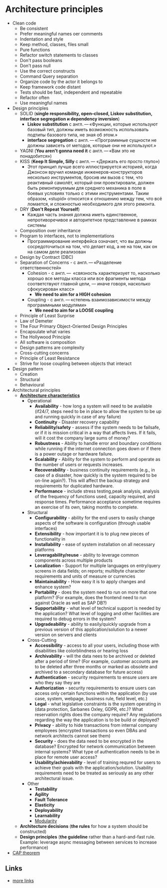 # Architecture principles

* Clean code
    * Be consistent
    * Prefer meaningful names oer comments
    * Indentation and style
    * Keep method, classes, files small
    * Pure functions 
    * Refactor switch statements to classes
    * Don't pass booleans 
    * Don't pass null
    * Use the correct constructs
    * Command Query separation
    * Organize code by the actor it belongs to
    * Keep framework code distant
    * Tests should be fast, independent and repeatable
    * Refactor often
    * Use meaningful names
* Design principles
    * SOLID (**single responsibility, open–closed, Liskov substitution, interface segregation и dependency inversion**)
      * **Liskov substitution** с англ. — «Функции, которые используют базовый тип, должны иметь возможность использовать подтипы базового типа, не зная об этом.»
      * **interface segregation** с англ. — «Программные сущности не должны зависеть от методов, которые они не используют.»
    * YAGNI (**You aren't gonna need it** с англ. — «Вам это не понадобится»)
    * KISS (**Keep It Simple, Silly** с англ. — «Держать его просто глупо»)
      * Этот принцип лучше всего иллюстрируется историей, когда Джонсон вручил команде инженеров-конструкторов несколько инструментов, бросив им вызов с тем, что реактивный     самолёт, который они проектировали, должен быть ремонтируемым для среднего механика в поле в боевых условиях только с этими инструментами. Таким образом, «stupid» относится к отношению между тем, что всё ломается, и сложностью необходимого для этого ремонта.
    * DRY (**Don't Repeat Yourself**)
      * Каждая часть знания должна иметь единственное, непротиворечивое и авторитетное представление в рамках системы
    * Composition over inheritance
    * Program to interfaces, not to implementations
      * Программирование интерфейса означает, что вы должны сосредоточиться на том, что делает код, а не на том, как он на самом деле реализован
    * Design by Contract (DBC)
    * Separation of Concerns - с англ. — «Разделение ответственностей»
      * Cohesion - с англ. —  «связность характеризует то, насколько хорошо все методы класса или все фрагменты метода соответствуют главной цели, — иначе говоря, насколько сфокусирован класс»
         * **We need to aim for a HIGH cohesion**
      * Coupling - с англ. — «степень взаимозависимости между программными модулями»
         * **We need to aim for a LOOSE coupling**
    * Principle of Least Surprise
    * Law of Demeter
    * The Four Primary Object-Oriented Design Principles
    * Encapsulate what varies
    * The Hollywood Principle
    * All software is composition
    * Design patterns are complexity
    * Cross-cutting concerns
    * Principle of Least Resistance
    * Strive for loose coupling between objects that interact
* Design pattern 
    * Creation
    * Structural
    * Behavioural
* Architectural principles
    * **[Architecture characteristics](characteristics/description.md)**
        * Operational
            * **Availability** - how long a system will need to be available (if24/7, steps need to be in place to allow the 
            system to be up and running quickly in case of any failure)
            * **Continuity** - Disaster recovery capability
            * **Reliability/safety** - assess if the system needs to be failsafe, or if it is mission critical
            in a way that affects lives. If it fails, will it cost the company large sums of money?
            * **Robustness** - Ability to handle error and boundary conditions while running if the internet connection goes
            down or if there is a power outage or hardware failure.
            * **Scalability** - Ability for the system to perform and operate as the number of users or requests increases.
            * **Recoverability** - business continuity requirements (e.g., in case of a disaster, how quickly is the system 
            required to be on-line again?). This will affect the backup strategy and requirements for duplicated hardware.
            * **Performance** - include stress testing,peak analysis, analysis of the frequency of functions used,
            capacity required, and response times. Performance acceptance sometime requires an exercise of its own,
            taking months to complete.  
        * Structural
            * **Configurability** - ability for the end users to easily change aspects of the software is configuration
             (through usable interfaces)
            * **Extensibility** - how important it is to plug new pieces of functionality in
            * **Installability** - ease of system installation on all necessary platforms
            * **Leveragability/reuse** - ability to leverage common components across multiple products
            * **Localization** - Support for multiple languages on entry/query screens in data fields; 
            on reports; multibyte character requirements and units of measure or currencies
            * **Maintainability** - How easy it is to apply changes and enhance system?
            * **Portability** - does the system need to run on more that one platform?
            (For example, does the frontend need to run against Oracle as well as SAP DB?)
            * **Supportability** - what level of technical support is needed by the application? What level of logging
            and other facilities are required to debug errors in the system?
            * **Upgradeability** - ability to easily/quickly upgrade from a previous version of this
            application/solution to a newer version on servers and clients
        * Cross-Cutting
            * **Accessibility** - access to all your users, including those with disabilities like
            colorblindness or hearing loss
            * **Archivability** - will the data nees to be archived or deleted after a period of time? (For example, 
            customer accounts are to be deleted after three months or marked as obsolete and archived
            to a secondary database for future access)
            * **Authentication** - security requirements to ensure users are who they say they are
            * **Authorization** - security requirements to ensure users can access only certain functions within the
            application (by use case, system, webpage, business rule, field level, etc.)
            * **Legal** - what legislative constraints is the system operating in 
            (data protection, Sarbanes Oxley, GDPR, etc.)? What reservation rights does the company require?
            Any regulations regarding the way the application is to be build or deployed?
            * **Privacy** - ability to hide transactions from internal company employees (encrypted transactions
            so even DBAs and network architects cannot see them)
            * **Security** - does the data need to be encrypted in the database? Encrypted for network
            communication between internal systems? What type of authentication needs to be in place for remote user access? 
            * **Usability/achievability** - level of training requred for users to achieve their goals with
            the application/solution. Usability requirements need to be treated as seriously as 
            any other architectural issue.
        * Other
            * **Testability**
            * **Agility**
            * **Fault Tolerance**
            * **Elasticity**
            * **Deployability**
            * **Learnability**
            * [Modularity](characteristics/modularity.md) 
    * **Architecture decisions** (**the rules** for how a system should be constructed)
    * **Design principles** (**the guideline** rather than a hard-and-fast rule. Example: 
    leverage async messaging between services to increase performance)
* [CAP theorem](cap-theorem.md)

## Links

* [more links](links.md)
